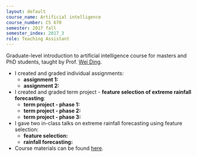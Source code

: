 ```yaml
---
layout: default
course_name: Artificial intelligence
course_number: CS 670
semester: 2017 fall 
semester_index: 2017_3
role: Teaching Assistant
---
```

Graduate-level introduction to artificial intelligence course for masters and PhD students, taught by Prof. [Wei Ding](https://www.cs.umb.edu/~ding). 
- I created and graded individual assignments:
    - **assignment 1:**  <a href="{{ 'teaching/2017-fall-cs670/Individual_Assignment_1_Sklearn_install_instructions.pdf' | prepend: '/assets/pdf/' | relative_url }}" class="z-depth-0" role="button" target="_blank"><i class="fas fa-file-pdf"></i></a>
    - **assignment 2:**  <a href="{{ 'teaching/2017-fall-cs670/Individual_Assignment_2_Informed_Search.pdf' | prepend: '/assets/pdf/' | relative_url }}" class="z-depth-0" role="button" target="_blank"><i class="fas fa-file-pdf"></i></a>
- I created and graded term project - **feature selection of extreme rainfall forecasting**:
    - **term project - phase 1:**  <a href="{{ 'teaching/2017-fall-cs670/Team_Project_Phase_1_Data_Pre_processing.pdf' | prepend: '/assets/pdf/' | relative_url }}" class="z-depth-0" role="button" target="_blank"><i class="fas fa-file-pdf"></i></a>
    - **term project - phase 2:**  <a href="{{ 'teaching/2017-fall-cs670/Team_Project_Phase_2_Online_Feature_Selection.pdf' | prepend: '/assets/pdf/' | relative_url }}" class="z-depth-0" role="button" target="_blank"><i class="fas fa-file-pdf"></i></a>
    - **term project - phase 3:** <a href="{{ 'teaching/2017-fall-cs670/Team_Project_Phase_3_Classification_Model.pdf' | prepend: '/assets/pdf/' | relative_url }}" class="z-depth-0" role="button" target="_blank"><i class="fas fa-file-pdf"></i></a> 
- I gave two in-class talks on extreme rainfall forecasting using feature selection:
    - **feature selection:** <a href="{{ 'teaching/2017-fall-cs670/feature-selection.pdf' | prepend: '/assets/pdf/' | relative_url }}" class="z-depth-0" role="button" target="_blank"><i class="fas fa-file-powerpoint"></i></a> 
    - **rainfall forecasting:** <a href="{{ 'teaching/2017-fall-cs670/rainfall-forecasting.pdf' | prepend: '/assets/pdf/' | relative_url }}" class="z-depth-0" role="button" target="_blank"><i class="fas fa-file-powerpoint"></i></a> 
- Course materials can be found [here](https://www.cs.umb.edu/~ding/history/470_670_fall_2017/). 
